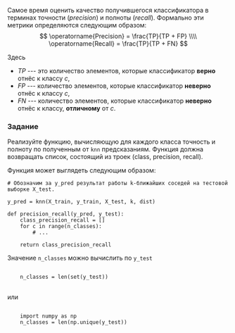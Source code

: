 
Самое время оценить качество получившегося классификатора в
терминах точности (*precision*) и полноты (*recall*). Формально эти
метрики определяются следующим образом:
$$
\operatorname{Precision} = \frac{TP}{TP + FP} \\\\
\operatorname{Recall} = \frac{TP}{TP + FN}
$$

Здесь
- $TP$ --- это количество элементов, которые классификатор **верно** отнёс к классу $c$,
- $FP$ --- количество элементов, которые классификатор **неверно** отнёс к классу $c$,
- $FN$ --- количество элементов, которые классификатор **неверно** отнёс к классу, **отличному** от $c$.


### Задание

Реализуйте функцию, вычисляющую для каждого класса точность и полноту по полученным от `knn` предсказаниям.
Функция должна возвращать список, состоящий из троек (class, precision, recall).

Функция может выглядеть следующим образом:

    # Обозначим за y_pred результат работы k-ближайших соседей на тестовой выборке X_test.
    
    y_pred = knn(X_train, y_train, X_test, k, dist)

    def precision_recall(y_pred, y_test):
        class_precision_recall = []
        for c in range(n_classes):
            # ...
            
        return class_precision_recall

<div class="hint">
Значение <code>n_classes</code> можно вычислить по <code>y_test</code>
<pre>
<code>
    n_classes = len(set(y_test))
</code>
</pre>
или
<pre>
<code>
    import numpy as np
    n_classes = len(np.unique(y_test))
</code>
</pre>
</div>